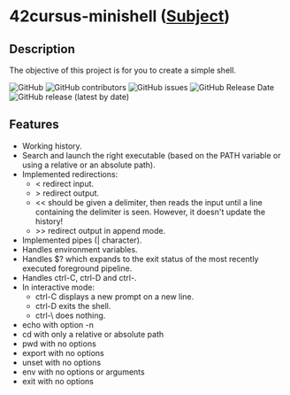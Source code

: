 # 42cursus-minishell ([Subject](https://cdn.intra.42.fr/pdf/pdf/65718/en.subject.pdf))

## Description

The objective of this project is for you to create a simple shell.

![GitHub](https://img.shields.io/github/license/BrunoCostaGH/42cursus-minishell?style=for-the-badge)
![GitHub contributors](https://img.shields.io/github/contributors/BrunoCostaGH/42cursus-minishell?style=for-the-badge)
![GitHub issues](https://img.shields.io/github/issues/BrunoCostaGH/42cursus-minishell?style=for-the-badge)
![GitHub Release Date](https://img.shields.io/github/release-date/BrunoCostaGH/42cursus-minishell?style=for-the-badge)
![GitHub release (latest by date)](https://img.shields.io/github/v/release/BrunoCostaGH/42cursus-minishell?style=for-the-badge)

## Features

- Working history.
- Search and launch the right executable (based on the PATH variable or using a relative or an absolute path).
- Implemented redirections:
  - \< redirect input.
  - \> redirect output.
  - \<< should be given a delimiter, then reads the input until a line containing the delimiter is seen. However, it doesn't update the history!
  - \>> redirect output in append mode.
- Implemented pipes (| character).
- Handles environment variables.
- Handles $? which expands to the exit status of the most recently executed foreground pipeline.
- Handles ctrl-C, ctrl-D and ctrl-\.
- In interactive mode:
  - ctrl-C displays a new prompt on a new line.
  - ctrl-D exits the shell.
  - ctrl-\ does nothing.
- echo with option -n
- cd with only a relative or absolute path
- pwd with no options
- export with no options
- unset with no options
- env with no options or arguments
- exit with no options
